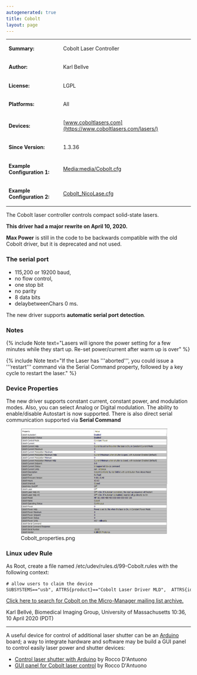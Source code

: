 ```yaml
---
autogenerated: true
title: Cobolt
layout: page
---
```


<table>
<tr>
<td markdown="1">

**Summary:**

</td>
<td markdown="1">

Cobolt Laser Controller

</td>
</tr>
<tr>
<td markdown="1">

**Author:**

</td>
<td markdown="1">

Karl Bellve

</td>
</tr>
<tr>
<td markdown="1">

**License:**

</td>
<td markdown="1">

LGPL

</td>
</tr>
<tr>
<td markdown="1">

**Platforms:**

</td>
<td markdown="1">

All

</td>
</tr>
<tr>
<td markdown="1">

**Devices:**

</td>
<td markdown="1">

[www.coboltlasers.com](https://www.coboltlasers.com/lasers/)

</td>
</tr>
<tr>
<td markdown="1">

**Since Version:**

</td>
<td markdown="1">

1.3.36

</td>
</tr>
<tr>
<td markdown="1">

**Example Configuration 1:**

</td>
<td markdown="1">

[Media:media/Cobolt.cfg](Media:media/Cobolt.cfg "wikilink")

</td>
</tr>
<tr>
<td markdown="1">

**Example Configuration 2:**

</td>
<td markdown="1">

[Cobolt_NicoLase.cfg](media/Cobolt_NicoLase.cfg "wikilink")

</td>
</tr>
</table>

The Cobolt laser controller controls compact solid-state lasers.

**This driver had a major rewrite on April 10, 2020.**

**Max Power** is still in the code to be backwards compatible with the
old Cobolt driver, but it is deprecated and not used.

### The serial port

-   115,200 or 19200 baud,
-   no flow control,
-   one stop bit
-   no parity
-   8 data bits
-   delaybetweenChars 0 ms.

The new driver supports **automatic serial port detection**.

### Notes

{% include Note text="Lasers will ignore the power setting for a few minutes while they start up. Re-set power/current after warm up is over" %}

{% include Note text="If the Laser has '''aborted''', you could issue a '''restart''' command via the Serial Command property, followed by a key cycle to restart the laser." %}

### Device Properties

The new driver supports constant current, constant power, and modulation
modes. Also, you can select Analog or Digital modulation. The ability to
enable/disable Autostart is now supported. There is also direct serial
communication supported via **Serial Command**

<figure>
<img src="media/Cobolt_properties.png" title="Cobolt_properties.png" width="400" alt="Cobolt_properties.png" /><figcaption aria-hidden="true">Cobolt_properties.png</figcaption>
</figure>

### Linux udev Rule

As Root, create a file named /etc/udev/rules.d/99-Cobolt.rules with the
following context:

```
# allow users to claim the device
SUBSYSTEMS=="usb", ATTRS{product}=="Cobolt Laser Driver MLD",  ATTRS{idVendor}=="25dc", MODE="0660", GROUP="users", SYMLINK+="ACM%n"
```

[Click here to search for Cobolt on the Micro-Manager mailing list
archive.](http://micro-manager.3463995.n2.nabble.com/template/NamlServlet.jtp?macro=search_page&node=3463995&query=Cobolt)

Karl Bellvé, Biomedical Imaging Group, University of Massachusetts
10:36, 10 April 2020 (PDT)

------------------------------------------------------------------------

A useful device for control of additional laser shutter can be an
[Arduino](Arduino "wikilink") board; a way to integrate hardware and
software may be build a GUI panel to control easily laser power and
shutter devices:

-   [ Control laser shutter with
    Arduino](Control_laser_shutters_with_Arduino "wikilink") by Rocco
    D'Antuono
-   [GUI panel for Cobolt laser
    control](Media:media/GUI_panel_for_Cobolt_laser_control.bsh "wikilink") by
    Rocco D'Antuono
